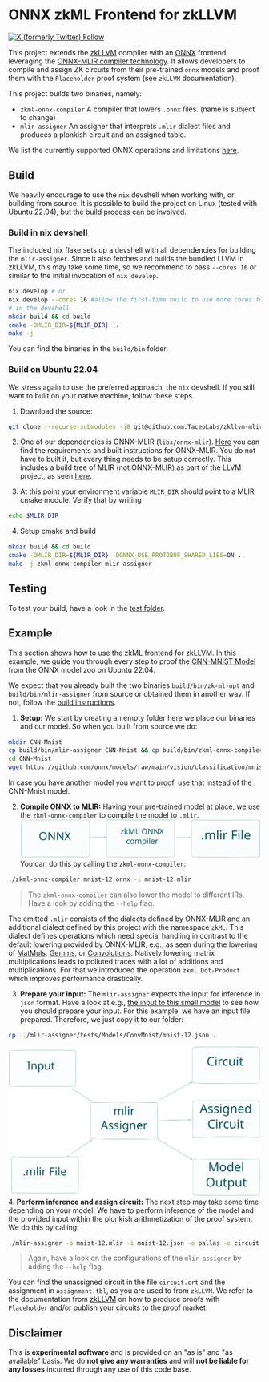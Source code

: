 # ONNX zkML Frontend for zkLLVM

[![X (formerly Twitter) Follow](https://img.shields.io/twitter/follow/TACEO_IO)](https://twitter.com/TACEO_IO)

This project extends the [zkLLVM](https://github.com/NilFoundation/zkLLVM)
compiler with an [ONNX](https://github.com/onnx/onnx#readme) frontend,
leveraging the
[ONNX-MLIR compiler technology](https://github.com/onnx/onnx-mlir). It allows
developers to compile and assign ZK circuits from their pre-trained `onnx`
models and proof them with the `Placeholder` proof system (see `zkLLVM`
documentation).

This project builds two binaries, namely:

- `zkml-onnx-compiler` A compiler that lowers `.onnx` files. (name is subject to
  change)
- `mlir-assigner` An assigner that interprets `.mlir` dialect files and produces a plonkish circuit
  and an assigned table.

We list the currently supported ONNX operations and limitations
[here](mlir-assigner/tests/README.md).

## Build

We heavily encourage to use the `nix` devshell when working with, or building
from source. It is possible to build the project on Linux (tested with Ubuntu
22.04), but the build process can be involved.

### Build in nix devshell

The included nix flake sets up a devshell with all dependencies for building the
`mlir-assigner`. Since it also fetches and builds the bundled LLVM in zkLLVM,
this may take some time, so we recommend to pass `--cores 16` or similar to the
initial invocation of `nix develop`.

```bash
nix develop # or
nix develop --cores 16 #allow the first-time build to use more cores for building the deps
# in the devshell
mkdir build && cd build
cmake -DMLIR_DIR=${MLIR_DIR} ..
make -j
```

You can find the binaries in the `build/bin` folder.

### Build on Ubuntu 22.04

We stress again to use the preferred approach, the `nix` devshell. If you
still want to built on your native machine, follow these steps.

1. Download the source:

```bash
git clone --recurse-submodules -j8 git@github.com:TaceoLabs/zkllvm-mlir-assigner.git && cd zkllvm-mlir-assigner
```

2. One of our dependencies is ONNX-MLIR (`libs/onnx-mlir`).
   [Here](https://github.com/onnx/onnx-mlir/tree/a04f518c1b0b8e4971d554c399bb54efc00b81db#setting-up-onnx-mlir-directly)
   you can find the requirements and built instructions for ONNX-MLIR. You do
   not have to built it, but every thing needs to be setup correctly. This
   includes a build tree of MLIR (not ONNX-MLIR) as part of the LLVM project, as
   seen
   [here](https://github.com/onnx/onnx-mlir/blob/a04f518c1b0b8e4971d554c399bb54efc00b81db/docs/BuildOnLinuxOSX.md).

3. At this point your environment variable `MLIR_DIR` should point to a MLIR cmake module. Verify that by writing
```bash
echo $MLIR_DIR
```

4. Setup cmake and build
```bash
mkdir build && cd build
cmake -DMLIR_DIR=${MLIR_DIR} -DONNX_USE_PROTOBUF_SHARED_LIBS=ON ..
make -j zkml-onnx-compiler mlir-assigner
```

## Testing

To test your build, have a look in the [test folder](mlir-assigner/tests).

## Example

This section shows how to use the zkML frontend for zkLLVM. In this example, we
guide you through every step to proof the
[CNN-MNIST Model](https://github.com/onnx/models/tree/main/vision/classification/mnist)
from the ONNX model zoo on Ubuntu 22.04.

We expect that you already built the two binaries `build/bin/zk-ml-opt` and
`build/bin/mlir-assigner` from source or obtained them in another way. If not,
follow the [build instructions](#build).

1. **Setup:** We start by creating an empty folder here we place our binaries
   and our model. So when you built from source we do:

```bash
mkdir CNN-Mnist
cp build/bin/mlir-assigner CNN-Mnist && cp build/bin/zkml-onnx-compiler CNN-Mnist
cd CNN-Mnist
wget https://github.com/onnx/models/raw/main/vision/classification/mnist/model/mnist-12.onnx
```

In case you have another model you want to proof, use that instead of the
CNN-Mnist model.

2. **Compile ONNX to MLIR:** Having your pre-trained model at place, we use the
   `zkml-onnx-compiler` to compile the model to `.mlir`.
   ![compile](docs/pics/GitHubReadMeStep2.svg) You can do this by calling the
   `zkml-onnx-compiler`:

```bash
./zkml-onnx-compiler mnist-12.onnx -i mnist-12.mlir
```

> The `zkml-onnx-compiler` can also lower the model to different IRs. Have a
> look by adding the `--help` flag.

The emitted `.mlir` consists of the dialects defined by ONNX-MLIR and an
additional dialect defined by this project with the namespace `zkML`. This
dialect defines operations which need special handling in contrast to the
default lowering provided by ONNX-MLIR, e.g., as seen during the lowering of
[MatMuls](https://github.com/onnx/onnx/blob/main/docs/Operators.md#MatMul),
[Gemms](https://github.com/onnx/onnx/blob/main/docs/Operators.md#Gemm), or
[Convolutions](https://github.com/onnx/onnx/blob/main/docs/Operators.md#Conv).
Natively lowering matrix multiplications leads to polluted traces with a lot of
additions and multiplications. For that we introduced the operation
`zkml.Dot-Product` which improves performance drastically.

3. **Prepare your input:** The `mlir-assigner` expects the input for inference
   in `json` format. Have a look at e.g.,
   [the input to this small model](mlir-assigner/tests/Ops/Add/AddSimple.json)
   to see how you should prepare your input. For this example, we have an input
   file prepared. Therefore, we just copy it to our folder:

```bash
cp ../mlir-assigner/tests/Models/ConvMnist/mnist-12.json .
```

![inference](docs/pics/GitHubReadMeStep3.svg) 4. **Perform inference and assign
circuit:** The next step may take some time depending on your model. We have to
perform inference of the model and the provided input within the plonkish
arithmetization of the proof system. We do this by calling:

```bash
./mlir-assigner -b mnist-12.mlir -i mnist-12.json -e pallas -c circuit.crt -t assignment.tbl --print_circuit_output --check
```

> Again, have a look on the configurations of the `mlir-assigner` by adding the
> `--help` flag.

You can find the unassigned circuit in the file `circuit.crt` and the assignment
in `assignment.tbl`, as you are used to from `zkLLVM`. We refer to the
documentation from [zkLLVM](https://github.com/NilFoundation/zkLLVM#usage) on
how to produce proofs with `Placeholder` and/or publish your circuits to the
proof market.

## Disclaimer

This is **experimental software** and is provided on an "as is" and "as
available" basis. We do **not give any warranties** and will **not be liable for
any losses** incurred through any use of this code base.
